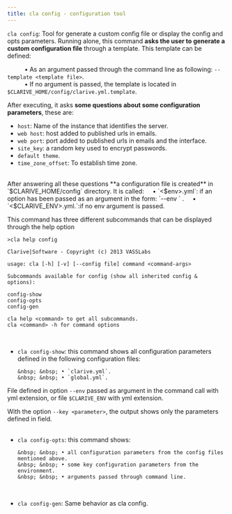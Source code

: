 ```yaml
---
title: cla config - configuration tool
---
```


`cla config`:  Tool for generate a custom config file or display the config and opts parameters. Running alone, this command **asks the user to generate a custom configuration file** through a template. This template can be defined: 
     
  &nbsp;  &nbsp; &nbsp;  &nbsp; &nbsp; • As an argument passed through the command line as following: `--template <template file>`.     
  &nbsp;  &nbsp; &nbsp;  &nbsp; &nbsp; • If no argument is passed, the template is located in `$CLARIVE_HOME/config/clarive.yml.template`.       

 
After executing, it asks **some questions about some configuration parameters**, these are:    

* `host`: Name of the instance that identifies the server.
* `web host`: host added to published urls in emails.
* `web port`: port added to published urls in emails and the interface.
* `site_key`: a random key used to encrypt passwords.    
* `default theme`.  
* `time_zone_offset`: To establish time zone.

<br/>
After answering all these questions **a configuration file is created** in `$CLARIVE_HOME/config` directory. It is  called:    
&nbsp; &nbsp; • `<$env>.yml`: if an option has been passed as an argument in the form: `--env <environment_name>` .          
&nbsp; &nbsp; • `<$CLARIVE_ENV>.yml.`:if no env argument is passed.      

This command has three different subcommands that can be displayed through the help option

    >cla help config

    Clarive|Software - Copyright (c) 2013 VASSLabs

    usage: cla [-h] [-v] [--config file] command <command-args>

    Subcommands available for config (show all inherited config & options):

    config-show
    config-opts
    config-gen

    cla help <command> to get all subcommands.
    cla <command> -h for command options
<br/>    

* `cla config-show`: this command shows all configuration parameters defined in the following configuration files: 

      &nbsp; &nbsp; • `clarive.yml`.     
      &nbsp; &nbsp; • `global.yml`.     

File defined in option `--env` passed as argument in the command call with yml extension, or file `$CLARIVE_ENV` with yml extension.

With the option `--key <parameter>`, the output shows only the parameters defined in <parameter> field.    
<br/>

* `cla config-opts`: this command shows:

      &nbsp; &nbsp; • all configuration parameters from the config files mentioned above.    
      &nbsp; &nbsp; • some key configuration parameters from the environment.    
      &nbsp; &nbsp; • arguments passed through command line.        
<br/>

* `cla config-gen`: Same behavior as cla config.

